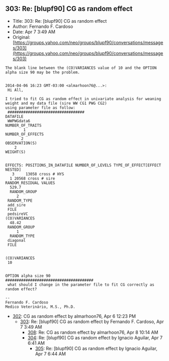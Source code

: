 ## 303: Re: [blupf90] CG as random effect

- Title: 303: Re: [blupf90] CG as random effect
- Author: Fernando F. Cardoso
- Date: Apr 7 3:49 AM
- Original: [https://groups.yahoo.com/neo/groups/blupf90/conversations/messages/303](https://groups.yahoo.com/neo/groups/blupf90/conversations/messages/303)

```
The blank line between the (CO)VARIANCES value of 10 and the OPTION alpha size 90 may be the problem.


2014-04-06 16:23 GMT-03:00 <almarhoon76@...>:
 Hi All,

I tried to fit CG as random effect in univariate analysis for weaning weight and my data file (sire WW CG1 PWG CG2)
using parameter file as follow:
 ##################################
DATAFILE
 WWPWGdata6
NUMBER_OF_TRAITS
	    1
NUMBER_OF_EFFECTS
	   2
OBSERVATION(S)
    2
WEIGHT(S)


EFFECTS: POSITIONS_IN_DATAFILE NUMBER_OF_LEVELS TYPE_OF_EFFECT[EFFECT NESTED]
   3	 13058 cross # HYS
  1	20568 cross # sire
RANDOM_RESIDUAL VALUES
  529.7
  RANDOM_GROUP
     2
 RANDOM_TYPE
 add_sire
 FILE
 pedsireVC
(CO)VARIANCES
  48.42
 RANDOM_GROUP
     1
  RANDOM_TYPE
 diagonal
 FILE


(CO)VARIANCES
 10


OPTION alpha size 90
#######################################
 what should I change in the parameter file to fit CG correctly as random effect?

-- 
Fernando F. Cardoso
Medico Veterinário, M.S., Ph.D.
```

- [302](0302.md): CG as random effect by almarhoon76, Apr 6 12:23 PM
    - [303](0303.md): Re: [blupf90] CG as random effect by Fernando F. Cardoso, Apr 7 3:49 AM
        - [308](0308.md): Re: CG as random effect by almarhoon76, Apr 8 10:14 AM
        - [304](0304.md): Re: [blupf90] CG as random effect by Ignacio Aguilar, Apr 7 6:41 AM
            - [305](0305.md): Re: [blupf90] CG as random effect by Ignacio Aguilar, Apr 7 6:44 AM
